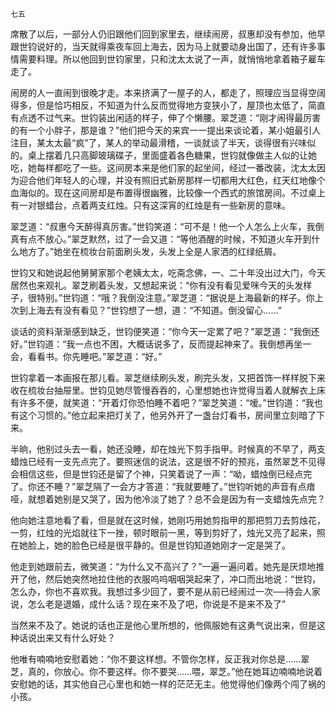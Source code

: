    七五 

   席散了以后，一部分人仍旧跟他们回到家里去，继续闹房，叔惠却没有参加，他早跟世钧说好的，当天就得乘夜车回上海去，因为马上就要动身出国了，还有许多事情需要料理。所以他回到世钧家里，只和沈太太说了一声，就悄悄地拿着箱子雇车走了。

   闹房的人一直闹到很晚才走。本来挤满了一屋子的人，都走了，照理应当显得空阔得多，但是恰巧相反，不知道为什么反而觉得地方变狭小了，屋顶也太低了，简直有点透不过气来。世钧装出闲适的样子，伸了个懒腰。翠芝道：“刚才闹得最厉害的有一个小胖子，那是谁？”他们把今天的来宾一一提出来谈论着，某小姐最引人注目，某太太最“疯”了，某人的举动最滑稽，一谈就谈了半天，谈得很有兴味似的。桌上摆着几只高脚玻璃碟子，里面盛着各色糖果，世钧就像做主人似的让她吃，她每样都吃了一些。这间房本来是他们家的起坐间，经过一番改装，沈太太因为迎合他们年轻人的心理，并没有照旧式新房那样一切都用大红色，红天红地像个血海似的。现在这间房却是布置得很幽雅，比较像一个西式的旅馆房间。不过桌上有一对银蜡台，点着两支红烛。只有这深宵的红烛是有一些新房的意味。

   翠芝道：“叔惠今天醉得真厉害。”世钧笑道：“可不是！他一个人怎么上火车，我倒真有点不放心。”翠芝默然，过了一会又道：“等他酒醒的时候，不知道火车开到什么地方了。”她坐在梳妆台前面刷头发，头发上全是人家洒的红绿纸屑。

   世钧又和她说起他舅舅家那个老姨太太，吃斋念佛，一、二十年没出过大门，今天居然也来观礼。翠芝刷着头发，又想起来说：“你有没有看见爱咪今天的头发样子，很特别。”世钧道：“哦？我倒没注意。”翠芝道：“据说是上海最新的样子。你上次到上海去有没有看见？”世钧想了一想，道：“不知道。倒没留心……”

   谈话的资料渐渐感到缺乏，世钧便笑道：“你今天一定累了吧？”翠芝道：“我倒还好。”世钧道：“我一点也不困，大概话说多了，反而提起神来了。我倒想再坐一会，看看书。你先睡吧。”翠芝道：“好。”

   世钧拿着一本画报在那儿看。翠芝继续刷头发，刷完头发，又把首饰一样样脱下来收在梳妆台抽屉里。世钧见她尽管慢吞吞的，心里想她也许觉得当着人就解衣上床有许多不便，就笑道：“开着灯你恐怕睡不着吧？”翠芝笑道：“嗳。”世钧道：“我也有这个习惯的。”他立起来把灯关了，他另外开了一盏台灯看书，房间里立刻暗了下来。

   半晌，他别过头去一看，她还没睡，却在烛光下剪手指甲。时候真的不早了，两支蜡烛已经有一支先点完了。要照迷信的说法，这是很不好的预兆，虽然翠芝不见得会相信这些，但是世钧还是留了个神，只笑着说了一声：“呦，蜡烛倒已经点完了。你还不睡？”翠芝隔了一会方才答道：“我就要睡了。”世钧听她的声音有点瘖哑，就想着她别是又哭了，因为他冷淡了她了？总不会是因为有一支蜡烛先点完？

   他向她注意地看了看，但是就在这时候，她刚巧用她剪指甲的那把剪刀去剪烛花，一剪，红烛的光焰就往下一挫，顿时眼前一黑，等到剪好了，烛光又亮了起来，照在她脸上，她的脸色已经是很平静的。但是世钧知道她刚才一定是哭了。

   他走到她跟前去，微笑道：“为什么又不高兴了？”一遍一遍问着。她先是厌烦地推开了他，然后她突然地拉住他的衣服呜呜咽咽哭起来了，冲口而出地说：“世钧，怎么办，你也不喜欢我。我想过多少回了，要不是从前已经闹过一次──待会人家说，怎么老是退婚，成什么话？现在来不及了吧，你说是不是来不及了”

   当然来不及了。她说的话也正是他心里所想的，他佩服她有这勇气说出来，但是这种话说出来又有什么好处？

   他唯有喃喃地安慰着她：“你不要这样想。不管你怎样，反正我对你总是……翠芝，真的，你放心。你不要这样。你不要哭……喂，翠芝。”他在她耳边喃喃地说着安慰她的话，其实他自己心里也和她一样的茫茫无主。他觉得他们像两个闯了祸的小孩。

